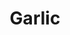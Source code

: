 ---
templateKey: blog-post
featuredpost: false
featuredimage: /assets/Garlic.png
title: Garlic
description: Vegetable
testfield: 496
---